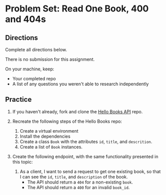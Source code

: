 # Problem Set: Read One Book, 400 and 404s

## Directions

Complete all directions below.

There is no submission for this assignment.

On your machine, keep:

- Your completed repo
- A list of any questions you weren't able to research independently

## Practice

1. If you haven't already, fork and clone the [Hello Books API](https://github.com/AdaGold/hello-books-api) repo.
1. Recreate the following steps of the Hello Books repo:
   1. Create a virtual environment
   1. Install the dependencies
   1. Create a class `Book` with the attributes `id`, `title`, and `descrition`.
   1. Create a list of `Book` instances.

1. Create the following endpoint, with the same functionality presented in this topic:
   1. As a client, I want to send a request to get one existing book, so that I can see the `id`, `title`, and `description` of the book.
        * The API should return a `404` for a non-existing `book`.
        * The API should return a `400` for an invalid `book_id`.
